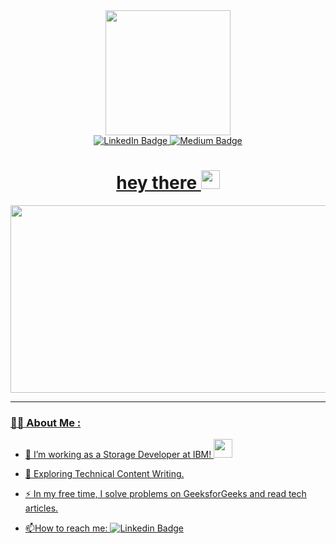 <div id="header" align="center">
  <img src="https://media.giphy.com/media/zhYSVCirREeIZtONCI/giphy.gif" width="200"/>
</div>

<div id="badges" align="center">
  <a href="https://www.linkedin.com/in/santosh-kowshik-h-r-40b6b293/">
    <img src="https://img.shields.io/badge/LinkedIn-blue?style=for-the-badge&logo=linkedin&logoColor=white&logoWidth=30" alt="LinkedIn Badge"/>
  <a href="https://medium.com/@santosh.kowshik">
    <img src="https://img.shields.io/badge/-medium-000000?logo=medium&logoColor=white&style=for-the-badge&logoWidth=30" alt="Medium Badge"/>
</div>

<div id="images" align="center">
  <img src="https://komarev.com/ghpvc/?username=santosh-kowshik&style=flat-square&color=blue" alt=""/>
</div>

<h1 align="center">
  hey there
  <img src="https://media.giphy.com/media/hvRJCLFzcasrR4ia7z/giphy.gif" width="30px"/>
</h1>

<div align="center">
  <img src="https://media.giphy.com/media/dWesBcTLavkZuG35MI/giphy.gif" width="600" height="300"/>
</div>

---

### :man_technologist: About Me :
- :telescope: I’m working as a Storage Developer at IBM! <img src="https://user-images.githubusercontent.com/118261127/236742273-0fabb426-1970-4d10-92d4-3599a48d2332.png" width="30px"/>

- :seedling: Exploring Technical Content Writing.

- :zap: In my free time, I solve problems on GeeksforGeeks and read tech articles.

- :mailbox:How to reach me: [![Linkedin Badge](https://img.shields.io/badge/-kakbar-blue?style=flat&logo=Linkedin&logoColor=white)](your-linkedin-url)
